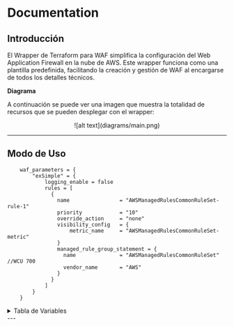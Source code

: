 # Documentation

## Introducción

El Wrapper de Terraform para WAF simplifica la configuración del Web Application Firewall en la nube de AWS. Este wrapper funciona como una plantilla predefinida, facilitando la creación y gestión de WAF al encargarse de todos los detalles técnicos.

**Diagrama** <br/>

A continuación se puede ver una imagen que muestra la totalidad de recursos que se pueden desplegar con el wrapper:

<center>![alt text](diagrams/main.png)</center>

---

## Modo de Uso
```hcl
    waf_parameters = {
        "exSimple" = {
            logging_enable = false
            rules = [
              {
                name                = "AWSManagedRulesCommonRuleSet-rule-1"
                priority            = "10"
                override_action     = "none"
                visibility_config   = {
                    metric_name     = "AWSManagedRulesCommonRuleSet-metric"
                }
                managed_rule_group_statement = {
                  name              = "AWSManagedRulesCommonRuleSet" //WCU 700
                  vendor_name       = "AWS"
                }
              }
            ]
        }
    }
```
<details>
<summary>Tabla de Variables</summary>

| Variable                     | Variable Description                        | Type     | Default                                                | Alternatives                  |
|------------------------------|---------------------------------------------|----------|--------------------------------------------------------|-------------------------------|
| logging_enable               | Whether Route53 zone is private or public   | `bool`   | `false`                                                | `true or false`               |
| enabled                      | List of objects of DNS records              | `bool`   | `true`                                                 | `true or false`               |
| scope                        | Set the scope of a resource                 | `string` | `REGIONAL`                                             | `CLOUDFRONT`                  |
| create_alb_association       | Create association to ALB                   | `bool`   | `false`                                                | `true or false`               |
| alb_arn                      | Specify the ALB ARN                         | `string` | ` `                                                    | ` `                           |
| allow_default_action         | Specify list of ALB ARNs                    | `[]`     | `[]`                                                   | `[]`                          |
| rules                        | Define the rules for the resource           | `[]`     | `[{ name = "disabled" }]`                              | `[]`                          |
| create_logging_configuration | create a log configuration                  | `bool`   | `false`                                                | `true or false`               |
| log_destination_configs      | Define destination settings for logs        | `[]`     | `[]`                                                   | `[]`                          |
| logging_filter               | Apply a log filter                          | `string` | `local.logging_filter_default`                         | ` `                           |


</details>
---